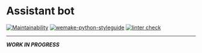 # Assistant bot

[![Maintainability](https://api.codeclimate.com/v1/badges/e0f4bc05e6177429c3c7/maintainability)](https://codeclimate.com/github/Corrosion667/assistant-bot/maintainability)
[![wemake-python-styleguide](https://img.shields.io/badge/style-wemake-000000.svg)](https://github.com/wemake-services/wemake-python-styleguide)
[![linter check](https://github.com/Corrosion667/assistant-bot/actions/workflows/linter-check.yml/badge.svg)](https://github.com/Corrosion667/assistant-bot/actions/workflows/linter-check.yml)

---

***WORK IN PROGRESS***